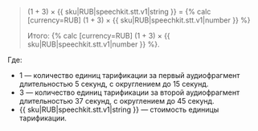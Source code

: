 > (1 + 3) × {{ sku|RUB|speechkit.stt.v1|string }} = {% calc [currency=RUB] (1 + 3) × {{ sku|RUB|speechkit.stt.v1|number }} %}
>
> Итого: {% calc [currency=RUB] (1 + 3) × {{ sku|RUB|speechkit.stt.v1|number }} %}.

Где:
* 1 — количество единиц тарификации за первый аудиофрагмент длительностью 5 секунд, с округлением до 15 секунд.
* 3 — количество единиц тарификации за второй аудиофрагмент длительностью 37 секунд, с округлением до 45 секунд.
* {{ sku|RUB|speechkit.stt.v1|string }} — стоимость единицы тарификации.